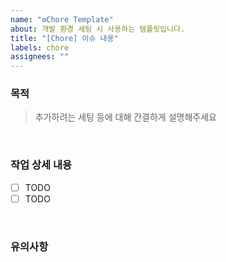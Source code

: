 ```yaml
---
name: "⚙Chore Template"
about: 개발 환경 세팅 시 사용하는 템플릿입니다.
title: "[Chore] 이슈 내용"
labels: chore
assignees: ""
---
```


### 목적

> 추가하려는 세팅 등에 대해 간결하게 설명해주세요

<br />

### 작업 상세 내용

- [ ] TODO
- [ ] TODO

<br />

### 유의사항

<br />
